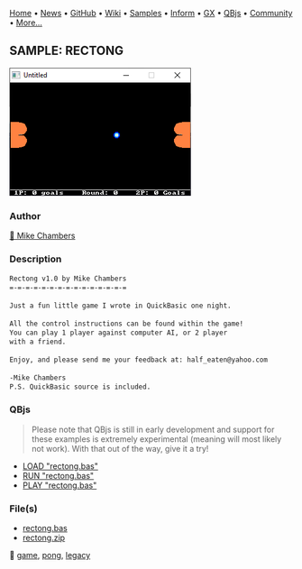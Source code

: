 [Home](https://qb64.com) • [News](../../news.md) • [GitHub](https://github.com/QB64Official/qb64) • [Wiki](https://github.com/QB64Official/qb64/wiki) • [Samples](../../samples.md) • [Inform](../../inform.md) • [GX](../../gx.md) • [QBjs](../../qbjs.md) • [Community](../../community.md) • [More...](../../more.md)

## SAMPLE: RECTONG

![screenshot.png](img/screenshot.png)

### Author

[🐝 Mike Chambers](../mike-chambers.md) 

### Description

```text
Rectong v1.0 by Mike Chambers
=-=-=-=-=-=-=-=-=-=-=-=-=-=-=

Just a fun little game I wrote in QuickBasic one night.

All the control instructions can be found within the game!
You can play 1 player against computer AI, or 2 player
with a friend.

Enjoy, and please send me your feedback at: half_eaten@yahoo.com

-Mike Chambers
P.S. QuickBasic source is included.
```

### QBjs

> Please note that QBjs is still in early development and support for these examples is extremely experimental (meaning will most likely not work). With that out of the way, give it a try!

* [LOAD "rectong.bas"](https://v6p9d9t4.ssl.hwcdn.net/html/5963335/index.html?src=https://qb64.com/samples/rectong/src/rectong.bas)
* [RUN "rectong.bas"](https://v6p9d9t4.ssl.hwcdn.net/html/5963335/index.html?mode=auto&src=https://qb64.com/samples/rectong/src/rectong.bas)
* [PLAY "rectong.bas"](https://v6p9d9t4.ssl.hwcdn.net/html/5963335/index.html?mode=play&src=https://qb64.com/samples/rectong/src/rectong.bas)

### File(s)

* [rectong.bas](src/rectong.bas)
* [rectong.zip](src/rectong.zip)

🔗 [game](../game.md), [pong](../pong.md), [legacy](../legacy.md)
